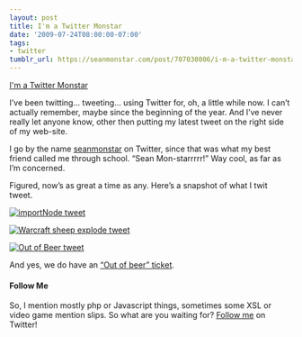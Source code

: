 ```yaml
---
layout: post
title: I'm a Twitter Monstar
date: '2009-07-24T08:00:00-07:00'
tags:
- twitter
tumblr_url: https://seanmonstar.com/post/707030006/i-m-a-twitter-monstar
---
```

[I'm a Twitter Monstar](http://twitter.com/seanmonstar)  

I’ve been twitting… tweeting… using Twitter for, oh, a little while now. I can’t actually remember, maybe since the beginning of the year. And I’ve never really let anyone know, other then putting my latest tweet on the right side of my web-site.

I go by the name [seanmonstar](http://twitter.com/seanmonstar) on Twitter, since that was what my best friend called me through school. “Sean Mon-starrrrr!” Way cool, as far as I’m concerned.

Figured, now’s as great a time as any. Here’s a snapshot of what I twit tweet.

[![importNode tweet](http://mcarthurgfx.com/images/blog/twitImportNode.png)](http://twitter.com/seanmonstar/status/2636704822)

[![Warcraft sheep explode tweet](http://mcarthurgfx.com/images/blog/twitWarcraftSheep.png)](http://twitter.com/seanmonstar/status/2773946723)

[![Out of Beer tweet](http://mcarthurgfx.com/images/blog/twitOuttaBeer.png)](http://twitter.com/seanmonstar/status/2641020393)

And yes, we do have an [“Out of beer” ticket](http://seanmonstar.com/2022/07/28/2008-10-16-our-most-critical-bug.html).

#### Follow Me

So, I mention mostly php or Javascript things, sometimes some XSL or video game mention slips. So what are you waiting for? [Follow me](http://twitter.com/seanmonstar) on Twitter!

